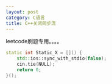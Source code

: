 ```yaml
---
layout: post
category: C语言
title: C++关闭同步流
---
```


leetcode刷题专用。。。。

```c++
static int Static_X = []() {
	std::ios::sync_with_stdio(false);
	cin.tie(NULL);
	return 0;
}();

```